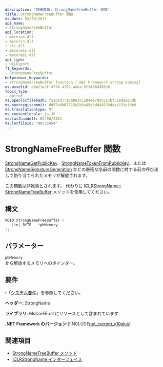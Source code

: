 ```yaml
---
description: '詳細情報: StrongNameFreeBuffer 関数'
title: StrongNameFreeBuffer 関数
ms.date: 03/30/2017
api_name:
- StrongNameFreeBuffer
api_location:
- mscoree.dll
- mscorsn.dll
- clr.dll
- mscorwks.dll
- mscoreei.dll
api_type:
- DLLExport
f1_keywords:
- StrongNameFreeBuffer
helpviewer_keywords:
- StrongNameFreeBuffer function [.NET Framework strong naming]
ms.assetid: eda21ecf-4734-4f92-aaba-9f34884385db
topic_type:
- apiref
ms.openlocfilehash: fa1b1d7710a981c5284ee79d551cbf51ede285db
ms.sourcegitcommit: ddf7edb67715a5b9a45e3dd44536dabc153c1de0
ms.translationtype: MT
ms.contentlocale: ja-JP
ms.lasthandoff: 02/06/2021
ms.locfileid: "99736454"
---
```

# <a name="strongnamefreebuffer-function"></a>StrongNameFreeBuffer 関数

[StrongNameGetPublicKey](strongnamegetpublickey-function.md)、[StrongNameTokenFromPublicKey](strongnametokenfrompublickey-function.md)、または[StrongNameSignatureGeneration](strongnamesignaturegeneration-function.md) などの厳密な名前の関数に対する前の呼び出しで割り当てられたメモリが解放されます。  
  
 この関数は非推奨とされます。 代わりに [ICLRStrongName:: StrongNameFreeBuffer](../hosting/iclrstrongname-strongnamefreebuffer-method.md) メソッドを使用してください。  
  
## <a name="syntax"></a>構文  
  
```cpp  
VOID StrongNameFreeBuffer (
   [in] BYTE   *pbMemory  
);  
```  
  
## <a name="parameters"></a>パラメーター  

 `pbMemory`  
 から解放するメモリへのポインター。  
  
## <a name="requirements"></a>要件  

 **:**「[システム要件](../../get-started/system-requirements.md)」を参照してください。  
  
 **ヘッダー:** StrongName  
  
 **ライブラリ:** MsCorEE.dll にリソースとして含まれています  
  
 **.NET Framework のバージョン:**[!INCLUDE[net_current_v10plus](../../../../includes/net-current-v10plus-md.md)]  
  
## <a name="see-also"></a>関連項目

- [StrongNameFreeBuffer メソッド](../hosting/iclrstrongname-strongnamefreebuffer-method.md)
- [ICLRStrongName インターフェイス](../hosting/iclrstrongname-interface.md)
